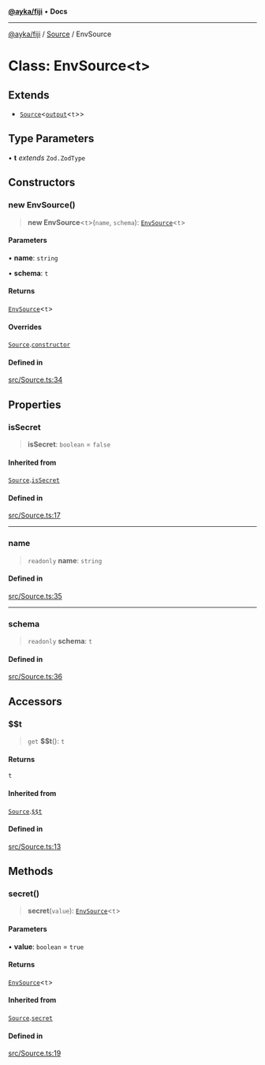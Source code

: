 [**@ayka/fiji**](../../../README.md) • **Docs**

***

[@ayka/fiji](../../../globals.md) / [Source](../README.md) / EnvSource

# Class: EnvSource\<t\>

## Extends

- [`Source`](Source.md)\<[`output`](../../Zod/namespaces/z/type-aliases/output.md)\<`t`\>\>

## Type Parameters

• **t** *extends* `Zod.ZodType`

## Constructors

### new EnvSource()

> **new EnvSource**\<`t`\>(`name`, `schema`): [`EnvSource`](EnvSource.md)\<`t`\>

#### Parameters

• **name**: `string`

• **schema**: `t`

#### Returns

[`EnvSource`](EnvSource.md)\<`t`\>

#### Overrides

[`Source`](Source.md).[`constructor`](Source.md#constructors)

#### Defined in

[src/Source.ts:34](https://github.com/AndreyMork/fiji/blob/fde791600000fa1e2ba950f5f939a73281ac49cc/src/Source.ts#L34)

## Properties

### isSecret

> **isSecret**: `boolean` = `false`

#### Inherited from

[`Source`](Source.md).[`isSecret`](Source.md#issecret)

#### Defined in

[src/Source.ts:17](https://github.com/AndreyMork/fiji/blob/fde791600000fa1e2ba950f5f939a73281ac49cc/src/Source.ts#L17)

***

### name

> `readonly` **name**: `string`

#### Defined in

[src/Source.ts:35](https://github.com/AndreyMork/fiji/blob/fde791600000fa1e2ba950f5f939a73281ac49cc/src/Source.ts#L35)

***

### schema

> `readonly` **schema**: `t`

#### Defined in

[src/Source.ts:36](https://github.com/AndreyMork/fiji/blob/fde791600000fa1e2ba950f5f939a73281ac49cc/src/Source.ts#L36)

## Accessors

### $$t

> `get` **$$t**(): `t`

#### Returns

`t`

#### Inherited from

[`Source`](Source.md).[`$$t`](Source.md#$$t)

#### Defined in

[src/Source.ts:13](https://github.com/AndreyMork/fiji/blob/fde791600000fa1e2ba950f5f939a73281ac49cc/src/Source.ts#L13)

## Methods

### secret()

> **secret**(`value`): [`EnvSource`](EnvSource.md)\<`t`\>

#### Parameters

• **value**: `boolean` = `true`

#### Returns

[`EnvSource`](EnvSource.md)\<`t`\>

#### Inherited from

[`Source`](Source.md).[`secret`](Source.md#secret)

#### Defined in

[src/Source.ts:19](https://github.com/AndreyMork/fiji/blob/fde791600000fa1e2ba950f5f939a73281ac49cc/src/Source.ts#L19)
